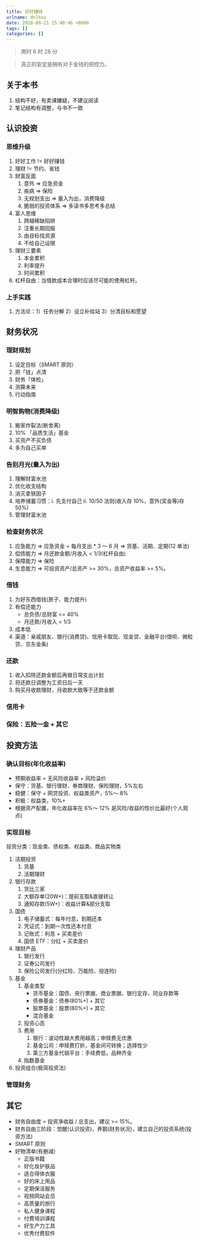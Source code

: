 ```yaml
---
title: 好好赚钱
urlname: dnlhxu
date: 2020-09-21 15:40:46 +0800
tags: []
categories: []
---
```


> 用时 6 时 28 分

> 真正的安定是拥有对于金钱的把控力。

## 关于本书

1. 结构不好，有卖课嫌疑，不建议阅读
1. 笔记结构有调整，与书不一致

## 认识投资

### 思维升级

1. 好好工作 != 好好赚钱
1. 理财 != 节约、省钱
1. 财富反面
   1. 意外 => 应急资金
   1. 疾病 => 保险
   1. 无规划支出 => 量入为出，消费降级
   1. 脆弱的投资体系 => 多读书多思考多总结
1. 富人思维
   1. 跨越稀缺陷阱
   1. 注重长期回报
   1. 由目标找资源
   1. 不给自己设限
1. 理财三要素
   1. 本金累积
   1. 利率提升
   1. 时间累积
1. 杠杆自由：当借款成本合理时应该尽可能的使用杠杆。

### 上手实践

1. 方法论：1）任务分解 2）设立补给站 3）分清目标和愿望

## 财务状况

### 理财规划

1. 设定目标（SMART 原则）
1. 把「钱」点清
1. 财务「体检」
1. 测算未来
1. 行动指南

### 明智购物(消费降级)

1. 搬家炸裂法(断舍离)
1. 10% 「品质生活」基金
1. 买资产不买负债
1. 多为自己买单

### 告别月光(量入为出)

1. 理解财富水池
1. 优化收支结构
1. 消灭拿铁因子
1. 培养储蓄习惯：i. 先支付自己 ii. 10/50 法则(收入存 10%，意外(奖金等)存 50%)
1. 管理财富水池

### 检查财务状况

1. 应急能力 => 应急资金 = 每月支出 \* 3 ～ 6 月 => 货基、活期、定期(12 单法)
1. 偿债能力 => 月还款金额/月收入 < 1/3(杠杆自由)
1. 保障能力 => 保险
1. 生息能力 => 可投资资产/总资产 >= 30%，总资产收益率 >= 5%。

### 借钱

1. 为好东西借钱(房子、能力提升)
1. 有偿还能力
   - 总负债/总财富 <= 40%
   - 月还款/月收入 < 1/3
1. 成本低
1. 渠道：亲戚朋友、银行(消费贷)、信用卡取现、现金贷、金融平台(借呗、微粒贷、京东金条)

### 还款

1. 收入扣除还款金额后再做日常支出计划
1. 将还款日调整为工资日后一天
1. 购买月收款理财，月收款大致等于还款金额

### 信用卡

### 保险：五险一金 + 其它

## 投资方法

### 确认目标(年化收益率)

- 预期收益率 = 无风险收益率 + 风险溢价
- 保守：货基、银行理财、券商理财、保险理财，5%左右
- 稳健：保守 + 网贷投资、权益类资产，5%～ 8%
- 积极：权益类，10%+
- 根据资产配置，年化收益率在 6%～ 12% 是风险/收益的性价比最好(个人观点)

### 实现目标

投资分类：现金类、债权类、权益类、商品实物类

1. 活期投资
   1. 货基
   1. 活期理财
2. 银行存款
   1. 货比三家
   1. 大额存单(20W+)：提前支取&直接转让
   1. 通知存款(5W+)：收益计算&部分支取
3. 国债
   1. 电子储蓄式：每年付息，到期还本
   1. 凭证式：到期一次性还本付息
   1. 记账式：利息 + 买卖差价
   1. 国债 ETF：分红 + 买卖差价
4. 理财产品
   1. 银行发行
   1. 证券公司发行
   1. 保险公司发行(分红险、万能险、投连险)
5. 基金
   1. 基金类型
      - 货币基金：国债、央行票据、商业票据、银行定存、同业存款等
      - 债券基金：债券(80%+) + 其它
      - 股票基金：股票(80%+) + 其它
      - 混合基金
   2. 投资心态
   3. 费用
      1. 银行：波动性越大费用越高；申赎费无优惠
      1. 基金公司：申赎费打折，基金间可转换；选择性少
      1. 第三方基金代销平台：手续费低，品种齐全
   4. 指数基金
6. 投资组合(极简投资法)

### 管理财务

## 其它

- 财务自由度 = 投资净收益 / 总支出，建议 >= 15%。
- 财务自由三阶段：觉醒(认识投资)，养鹅(财务状况)，建立自己的投资系统(投资方法)
- SMART 原则
- 好物清单(有删减)
  - 正版书籍
  - 好化妆护肤品
  - 适合得体衣服
  - 好的床上用品
  - 定期保洁服务
  - 视频网站会员
  - 高质量的旅行
  - 私人健身课程
  - 付费培训课程
  - 好生产力工具
  - 优秀付费软件
